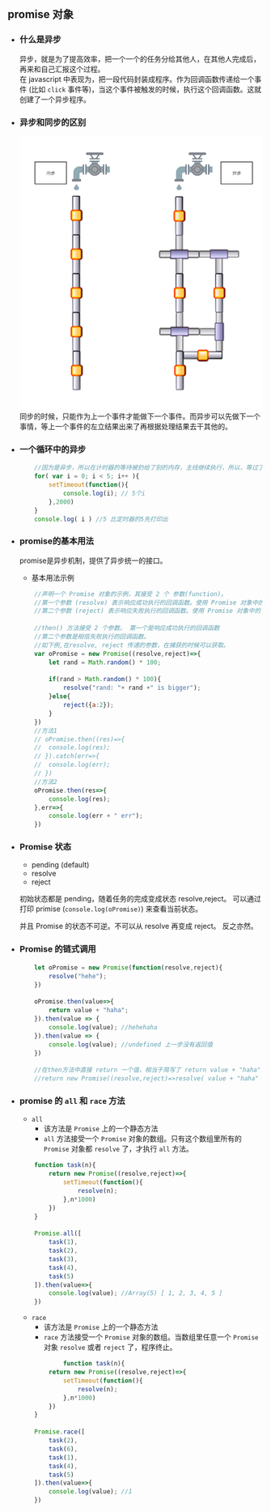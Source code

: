 ## promise 对象 
- ### 什么是异步  
    异步，就是为了提高效率，把一个一个的任务分给其他人，在其他人完成后，再来和自己汇报这个过程。  
    在 javascript 中表现为，把一段代码封装成程序。作为回调函数传递给一个事件 (比如 `click` 事件等)，当这个事件被触发的时候，执行这个回调函数。这就创建了一个异步程序。

- ### 异步和同步的区别  
    ![](image/different.png)  
    同步的时候，只能作为上一个事件才能做下一个事件。而异步可以先做下一个事情，等上一个事件的左立结果出来了再根据处理结果去干其他的。

- ### 一个循环中的异步
    
    ```javascript
        //因为是异步，所以在计时器的等待被扔给了别的内存，主线继续执行，所以，等过了 2s 后 i 已经是5了、
        for( var i = 0; i < 5; i++ ){
            setTimeout(function(){
                console.log(i); // 5个i
            },2000)
        }
        console.log( i ) //5 比定时器的5先打印出
    ```

- ### promise的基本用法  
    promise是异步机制，提供了异步统一的接口。
    + 基本用法示例
    ```javascript
        //声明一个 Promise 对象的示例，其接受 2 个 参数(function)。
        //第一个参数 (resolve) 表示响应成功执行的回调函数。使用 Promise 对象中的 then() 方法捕获。 
        //第二个参数 (reject) 表示响应失败执行的回调函数。使用 Promise 对象中的 catch() 方法捕获(then 方法同样可以捕获)。 
        
        //then() 方法接受 2 个参数。 第一个是响应成功执行的回调函数
        //第二个参数是相信失败执行的回调函数。
        //如下例,在resolve, reject 传递的参数，在捕获的时候可以获取。
        var oPromise = new Promise((resolve,reject)=>{
            let rand = Math.random() * 100;

            if(rand > Math.random() * 100){
                resolve("rand: "+ rand +" is bigger");
            }else{
                reject({a:2});
            }
        })
        //方法1
        // oPromise.then((res)=>{
        //  console.log(res);
        // }).catch(err=>{
        //  console.log(err);
        // })
        //方法2
        oPromise.then(res=>{
            console.log(res);
        },err=>{
            console.log(err + " err");
        })
    ```

- ### Promise 状态
    + pending (default)
    + resolve
    + reject

    初始状态都是 pending，随着任务的完成变成状态 resolve,reject。 可以通过打印 primise (`console.log(oPromise)`) 来查看当前状态。

    并且 Promise 的状态不可逆。不可以从 resolve 再变成 reject。 反之亦然。

- ### Promise 的链式调用
    ```javascript
        let oPromise = new Promise(function(resolve,reject){
            resolve("hehe");
        })

        oPromise.then(value=>{
            return value + "haha";
        }).then(value => {
            console.log(value); //hehehaha
        }).then(value => {
            console.log(value); //undefined 上一步没有返回值
        })

        //在then方法中直接 return 一个值，相当于简写了 return value + "haha" 
        //return new Promise((resolve,reject)=>resolve( value + "haha" ))
    ```

- ### promise 的 `all` 和 `race` 方法
    + `all`  
        * 该方法是 `Promise` 上的一个静态方法
        * `all` 方法接受一个 `Promise` 对象的数组。只有这个数组里所有的 `Promise` 对象都 `resolve` 了，才执行 `all` 方法。
    ```javascript
        function task(n){
            return new Promise((resolve,reject)=>{
                setTimeout(function(){
                    resolve(n);
                },n*1000)
            })
        }

        Promise.all([
            task(1),
            task(2),
            task(3),
            task(4),
            task(5)
        ]).then(value=>{
            console.log(value); //Array(5) [ 1, 2, 3, 4, 5 ]
        })
    ```

    + `race`  
        * 该方法是 `Promise` 上的一个静态方法
        * `race` 方法接受一个 `Promise` 对象的数组。当数组里任意一个 `Promise` 对象 `resolve` 或者 `reject` 了，程序终止。
    ```javascript
                function task(n){
            return new Promise((resolve,reject)=>{
                setTimeout(function(){
                    resolve(n);
                },n*1000)
            })
        }

        Promise.race([
            task(2),
            task(6),
            task(1),
            task(4),
            task(5)
        ]).then(value=>{
            console.log(value); //1
        })
    ```
